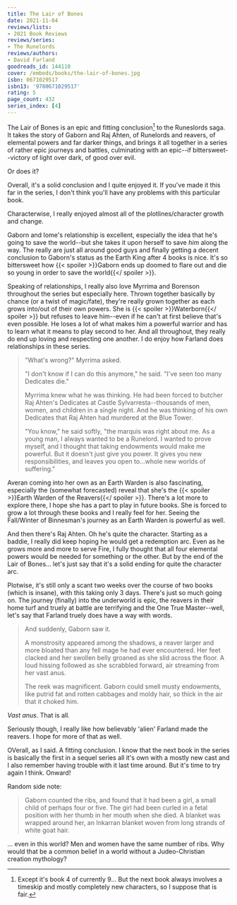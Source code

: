 ```yaml
---
title: The Lair of Bones
date: 2021-11-04
reviews/lists:
- 2021 Book Reviews
reviews/series:
- The Runelords
reviews/authors:
- David Farland
goodreads_id: 144110
cover: /embeds/books/the-lair-of-bones.jpg
isbn: 0671029517
isbn13: '9780671029517'
rating: 5
page_count: 432
series_index: [4]
---
```

The Lair of Bones is an epic and fitting conclusion[^ish] to the Runeslords saga. It takes the story of Gaborn and Raj Ahten, of Runelords and reavers, of elemental powers and far darker things, and brings it all together in a series of rather epic journeys and battles, culminating with an epic--if bittersweet--victory of light over dark, of good over evil. 

Or does it?

Overall, it's a solid conclusion and I quite enjoyed it. If you've made it this far in the series, I don't think you'll have any problems with this particular book. 

Characterwise, I really enjoyed almost all of the plotlines/character growth and change. 

Gaborn and Iome's relationship is excellent, especially the idea that he's going to save the world--but she takes it upon herself to save *him* along the way. The really are just all around good guys and finally getting a decent conclusion to Gaborn's status as the Earth King after 4 books is nice. It's so bittersweet how {{< spoiler >}}Gaborn ends up doomed to flare out and die so young in order to save the world{{</ spoiler >}}. 

Speaking of relationships, I really also love Myrrima and Borenson throughout the series but especially here. Thrown together basically by chance (or a twist of magic/fate), they're really grown together as each grows into/out of their own powers. She is {{< spoiler >}}Waterborn{{</ spoiler >}} but refuses to leave him--even if he can't at first believe that's even possible. He loses a lot of what makes him a powerful warrior and has to learn what it means to play second to her. And all throughout, they really do end up loving and respecting one another. I do enjoy how Farland does relationships in these series.  

> "What's wrong?" Myrrima asked.
> 
> "I don't know if I can do this anymore," he said. "I've seen too many Dedicates die."
> 
> Myrrima knew what he was thinking. He had been forced to butcher Raj Ahten's Dedicates at Castle Sylvarresta--thousands of men, women, and children in a single night. And he was thinking of his own Dedicates that Raj Ahten had murdered at the Blue Tower.
> 
> "You know," he said softly, "the marquis was right about me. As a young man, I always wanted to be a Runelord. I wanted to prove myself, and I thought that taking endowments would make me powerful. But it doesn't just give you power. It gives you new responsibilities, and leaves you open to...whole new worlds of suffering."

Averan coming into her own as an Earth Warden is also fascinating, especially the (somewhat forecasted) reveal that she's the {{< spoiler >}}Earth Warden of the Reavers{{</ spoiler >}}. There's a lot more to explore there, I hope she has a part to play in future books. She is forced to grow a lot through these books and I really feel for her. Seeing the Fall/Winter of Binnesman's journey as an Earth Warden is powerful as well.

And then there's Raj Ahten. Oh he's quite the character. Starting as a baddie, I really did keep hoping he would get a redemption arc. Even as he grows more and more to serve Fire, I fully thought that all four elemental powers would be needed for something or the other. But by the end of the Lair of Bones... let's just say that it's a solid ending for quite the character arc. 

Plotwise, it's still only a scant two weeks over the course of two books (which is insane), with this taking only 3 days. There's just so much going on. The journey (finally) into the underworld is epic, the reavers in their home turf and truely at battle are terrifying and the One True Master--well, let's say that Farland truely does have a way with words. 

> And suddenly, Gaborn saw it.
> 
> A monstrosity appeared among the shadows, a reaver larger and more bloated than any fell mage he had ever encountered. Her feet clacked and her swollen belly groaned as she slid across the floor. A loud hissing followed as she scrabbled forward, air streaming from her vast anus.
> 
> The reek was magnificent. Gaborn could smell musty endowments, like putrid fat and rotten cabbages and moldy hair, so thick in the air that it choked him.

*Vast anus*. That is all. 

Seriously though, I really like how believably 'alien' Farland made the reavers. I hope for more of that as well. 

OVerall, as I said. A fitting conclusion. I know that the next book in the series is basically the first in a sequel series all it's own with a mostly new cast and I also remember having trouble with it last time around. But it's time to try again I think. Onward!

Random side note:

> Gaborn counted the ribs, and found that it had been a girl, a small child of perhaps four or five. The girl had been curled in a fetal position with her thumb in her mouth when she died. A blanket was wrapped around her, an Inkarran blanket woven from long strands of white goat hair.

... even in this world? Men and women have the same number of ribs. Why would that be a common belief in a world without a Judeo-Christian creation mythology? 

[^ish]: Except it's book 4 of currently 9... But the next book always involves a timeskip and mostly completely new characters, so I suppose that is fair.